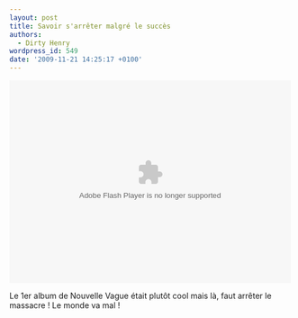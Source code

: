 ```yaml
---
layout: post
title: Savoir s'arrêter malgré le succès
authors:
  - Dirty Henry
wordpress_id: 549
date: '2009-11-21 14:25:17 +0100'
---
```

<object width="500px" height="360px" ><param name="allowFullScreen" value="true"/><param name="wmode" value="transparent"/><param name="movie" value="http://mediaservices.myspace.com/services/media/embed.aspx/m=100705326,t=1,mt=video"/><embed src="http://mediaservices.myspace.com/services/media/embed.aspx/m=100705326,t=1,mt=video" width="500" height="360" allowFullScreen="true" type="application/x-shockwave-flash" wmode="transparent"></embed></object>

Le 1er album de Nouvelle Vague était plutôt cool mais là, faut arrêter le massacre ! Le monde va mal !
